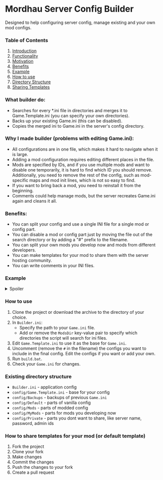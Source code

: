 # Mordhau Server Config Builder

Designed to help configuring server config, manage existing and your own mod configs.

### Table of Contents

1. [Introduction](#mordhau-server-config-builder)
1. [Functionality](#what-builder-do)
1. [Motivation](#why-i-made-builder-problems-with-editing-gameini)
1. [Benefits](#benefits)
1. [Example](#example)
1. [How to use](#how-to-use)
1. [Directory Structure](#existing-directory-structure)
1. [Sharing Templates](#how-to-share-templates-for-your-mod-or-default-template)



### What builder do:

* Searches for every *.ini file in directories and merges it to Game.Template.ini (you can specify your own directories).
* Backs up your existing Game.ini (this can be disabled).
* Copies the merged ini to Game.ini in the server's config directory.


### Why I made builder (problems with editing Game.ini):

* All configurations are in one file, which makes it hard to navigate when it is large.
* Adding a mod configuration requires editing different places in the file.
* Mods are specified by IDs, and if you use multiple mods and want to disable one temporarily, it is hard to find which ID you should remove. Additionally, you need to remove the rest of the config, such as mod-specific maps and mod init lines, which is not so easy to find.
* If you want to bring back a mod, you need to reinstall it from the beginning.
* Comments could help manage mods, but the server recreates Game.ini again and cleans it all.


### Benefits:

* You can split your config and use a single INI file for a single mod or config part.
* You can disable a mod or config part just by moving the file out of the search directory or by adding a "#" prefix to the filename.
* You can split your own mods you develop now and mods from different developers.
* You can make templates for your mod to share them with the server hosting community.
* You can write comments in your INI files.


### Example

<details>
<summary>Spoiler</summary>

#### Game. Template.ini

```ini
[/Script/Mordhau.MordhauGameMode]
bIsThirdPersonCameraDisabled=False
ConstrainAspectRatio=0.000000

[/Script/Mordhau.MordhauGameSession]
MaxSlots=8
BannedPlayers=()
MutedPlayers=()

[/Script/Engine.GameSession]
MaxPlayers=8
```

#### Default/HordeMaps.ini

```ini
[/Script/Mordhau.MordhauGameMode]
MapRotation=HRD_Crossroads
MapRotation=HRD_Castello
MapRotation=HRD_Camp
MapRotation=HRD_Grad
MapRotation=HRD_Taiga
MapRotation=HRD_MountainPeak
MapRotation=HRD_Feitoria
MapRotation=HRD_Noria
MapRotation=HRD_Dungeon
```

#### Mods/ServerSideCommands.ini

```ini
[/Script/Mordhau.MordhauGameMode]
SpawnServerActorsOnMapLoad=/ServerSideCmds/BP_ServerSideCMDs.BP_ServerSideCMDs_C

[/Script/Mordhau.MordhauGameSession]
Mods=1700790
```

#### Mods/YodaSeller.ini

```ini
[/Script/Mordhau.MordhauGameSession]
Mods=2713507

[/Script/Mordhau.MordhauGameMode]
SpawnServerActorsOnMapLoad=/YodaSeller/YodaSellerInit.YodaSellerInit_C
```

#### Game.ini output

```ini
[/Script/Mordhau.MordhauGameMode]
bIsThirdPersonCameraDisabled=False
ConstrainAspectRatio=0.000000
MapRotation=HRD_Crossroads
MapRotation=HRD_Castello
MapRotation=HRD_Camp
MapRotation=HRD_Grad
MapRotation=HRD_Taiga
MapRotation=HRD_MountainPeak
MapRotation=HRD_Feitoria
MapRotation=HRD_Noria
MapRotation=HRD_Dungeon
SpawnServerActorsOnMapLoad=/ServerSideCmds/BP_ServerSideCMDs.BP_ServerSideCMDs_C
SpawnServerActorsOnMapLoad=/YodaSeller/YodaSellerInit.YodaSellerInit_C

[/Script/Mordhau.MordhauGameSession]
MaxSlots=8
BannedPlayers=()
MutedPlayers=()
Mods=1700790
Mods=2713507

[/Script/Engine.GameSession]
MaxPlayers=8
```

</details>

### How to use

1. Clone the project or download the archive to the directory of your choice.
1. In `Builder.ini`:
    - Specify the path to your `Game.ini` file.
    - Add or remove the `ModsDir` key-value pair to specify which directories the script will search for ini files.
1. Edit `Game.Template.ini` to use it as the base for `Game.ini`.
1. Uncomment (remove the `#` in the filename) the configs you want to include in the final config. Edit the configs if you want or add your own.
1. Run `build.bat`.
1. Check your `Game.ini` for changes.


### Existing directory structure

* `Builder.ini` - application config
* `config/Game.Template.ini` - base for your config
* `config/Backups` - backups of previous `Game.ini`
* `config/Default` - parts of vanilla config
* `config/Mods` - parts of modded config
* `config/MyMods` - parts for mods you developing now
* `config/Private` - parts you dont want to share, like server name, password, admin ids


### How to share templates for your mod (or default template)

1. Fork the project
2. Clone your fork
3. Make changes
4. Commit the changes
5. Push the changes to your fork
6. Create a pull request
